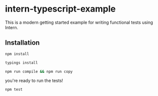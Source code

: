 # intern-typescript-example

This is a modern getting started example for writing functional tests using Intern.


## Installation

```bash
npm install
```

```bash
typings install
```

```bash
npm run compile && npm run copy
```

you're ready to run the tests!

```bash
npm test
```

